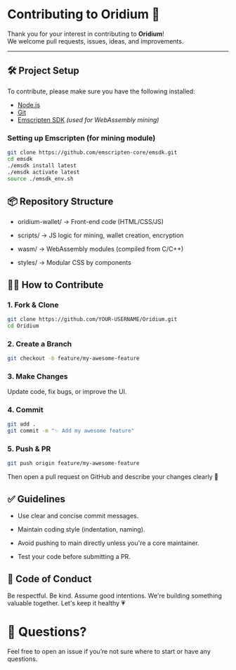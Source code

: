 # Contributing to Oridium 🚀

Thank you for your interest in contributing to **Oridium**!  
We welcome pull requests, issues, ideas, and improvements.

---

## 🛠️ Project Setup

To contribute, please make sure you have the following installed:

- [Node.js](https://nodejs.org/)
- [Git](https://git-scm.com/)
- [Emscripten SDK](https://emscripten.org/docs/getting_started/downloads.html) *(used for WebAssembly mining)*

### Setting up Emscripten (for mining module)

```bash
git clone https://github.com/emscripten-core/emsdk.git
cd emsdk
./emsdk install latest
./emsdk activate latest
source ./emsdk_env.sh
```

## 📦 Repository Structure

- oridium-wallet/ → Front-end code (HTML/CSS/JS)

- scripts/ → JS logic for mining, wallet creation, encryption

- wasm/ → WebAssembly modules (compiled from C/C++)

- styles/ → Modular CSS by components

## 🧑‍💻 How to Contribute

### 1. Fork & Clone

```bash
git clone https://github.com/YOUR-USERNAME/Oridium.git
cd Oridium
```

### 2. Create a Branch

```bash
git checkout -b feature/my-awesome-feature
```

### 3. Make Changes

Update code, fix bugs, or improve the UI.

### 4. Commit

```bash
git add .
git commit -m "✨ Add my awesome feature"
```

### 5. Push & PR

```bash
git push origin feature/my-awesome-feature
```

Then open a pull request on GitHub and describe your changes clearly 🙌

## ✅ Guidelines

- Use clear and concise commit messages.

- Maintain coding style (indentation, naming).

- Avoid pushing to main directly unless you're a core maintainer.

- Test your code before submitting a PR.

## 🧾 Code of Conduct

Be respectful. Be kind. Assume good intentions.
We're building something valuable together. Let's keep it healthy 💗

# 🤝 Questions?

Feel free to open an issue if you’re not sure where to start or have any questions.